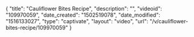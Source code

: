 {
    "title": "Cauliflower Bites Recipe",
    "description": "",
    "videoid": "109970059",
    "date_created": "1502519078",
    "date_modified": "1516133027",
    "type": "captivate",
    "layout": "video",
    "url": "\/v\/cauliflower-bites-recipe\/109970059"
}